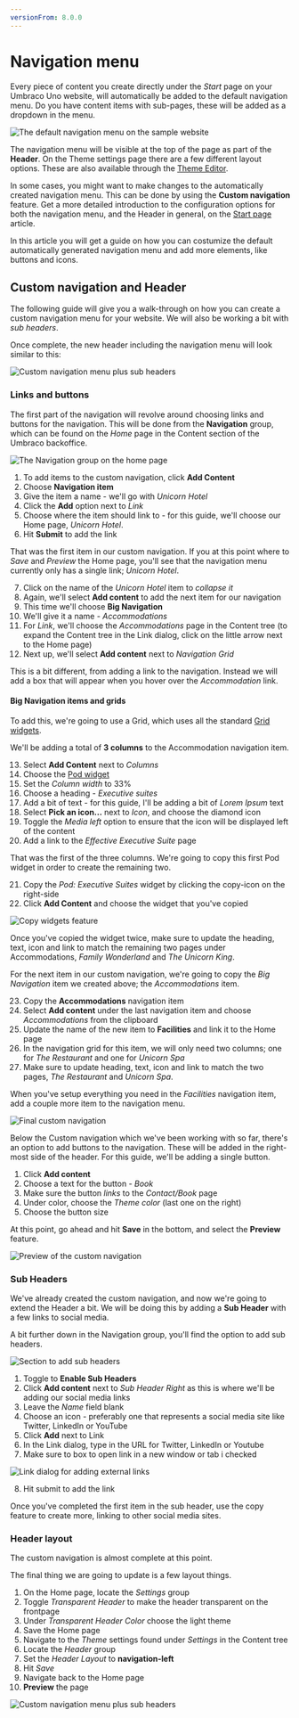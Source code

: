 ```yaml
---
versionFrom: 8.0.0
---
```


# Navigation menu

Every piece of content you create directly under the *Start* page on your Umbraco Uno website, will automatically be added to the default navigation menu. Do you have content items with sub-pages, these will be added as a dropdown in the menu.

![The default navigation menu on the sample website](images/default-navmenu-samplesite.png)

The navigation menu will be visible at the top of the page as part of the **Header**. On the Theme settings page there are a few different layout options. These are also available through the [Theme Editor](../../Getting-Started/Themes).

In some cases, you might want to make changes to the automatically created navigation menu. This can be done by using the **Custom navigation** feature. Get a more detailed introduction to the configuration options for both the navigation menu, and the Header in general, on the [Start page](../../Uno-pedia/Content-Types/Site-Start/#navigation) article.

In this article you will get a guide on how you can costumize the default automatically generated navigation menu and add more elements, like buttons and icons.

## Custom navigation and Header

The following guide will give you a walk-through on how you can create a custom navigation menu for your website. We will also be working a bit with *sub headers*.

Once complete, the new header including the navigation menu will look similar to this:

![Custom navigation menu plus sub headers](images/custom-navigation.png)

### Links and buttons

The first part of the navigation will revolve around choosing links and buttons for the navigation. This will be done from the **Navigation** group, which can be found on the *Home* page in the Content section of the Umbraco backoffice.

![The Navigation group on the home page](images/navigation-group.png)

1. To add items to the custom navigation, click **Add Content**
2. Choose **Navigation item**
3. Give the item a name - we'll go with *Unicorn Hotel*
4. Click the **Add** option next to *Link*
5. Choose where the item should link to - for this guide, we'll choose our Home page, *Unicorn Hotel*.
6. Hit **Submit** to add the link

That was the first item in our custom navigation. If you at this point where to *Save* and *Preview* the Home page, you'll see that the navigation menu currently only has a single link; *Unicorn Hotel*.

7. Click on the name of the *Unicorn Hotel* item to *collapse it*
8. Again, we'll select **Add content** to add the next item for our navigation
9. This time we'll choose **Big Navigation**
10. We'll give it a name - *Accommodations*
11. For *Link*, we'll choose the *Accommodations* page in the Content tree (to expand the Content tree in the Link dialog, click on the little arrow next to the Home page)
12. Next up, we'll select **Add content** next to *Navigation Grid*

This is a bit different, from adding a link to the navigation. Instead we will add a box that will appear when you hover over the *Accommodation* link.

#### Big Navigation items and grids

To add this, we're going to use a Grid, which uses all the standard [Grid widgets](../../Widgets/Grid).

We'll be adding a total of **3 columns** to the Accommodation navigation item.

13. Select **Add Content** next to *Columns*
14. Choose the [Pod widget](../../Widgets/Grid/Pod)
15. Set the *Column width* to 33%
16. Choose a heading - *Executive suites*
17. Add a bit of text - for this guide, I'll be adding a bit of *Lorem Ipsum* text
18. Select **Pick an icon...** next to *Icon*, and choose the diamond icon
19. Toggle the *Media left* option to ensure that the icon will be displayed left of the content
20. Add a link to the *Effective Executive Suite* page

That was the first of the three columns. We're going to copy this first Pod widget in order to create the remaining two.

21. Copy the *Pod: Executive Suites* widget by clicking the copy-icon on the right-side
22. Click **Add Content** and choose the widget that you've copied

![Copy widgets feature](images/copy-widgets.png)

Once you've copied the widget twice, make sure to update the heading, text, icon and link to match the remaining two pages under Accommodations, *Family Wonderland* and *The Unicorn King*.

For the next item in our custom navigation, we're going to copy the *Big Navigation* item we created above; the *Accommodations* item.

23. Copy the **Accommodations** navigation item
24. Select **Add content** under the last navigation item and choose *Accommodations* from the clipboard
25. Update the name of the new item to **Facilities** and link it to the Home page
26. In the navigation grid for this item, we will only need two columns; one for *The Restaurant* and one for *Unicorn Spa*
27. Make sure to update heading, text, icon and link to match the two pages, *The Restaurant* and *Unicorn Spa*.

When you've setup everything you need in the *Facilities* navigation item, add a couple more item to the navigation menu.

![Final custom navigation](images/final-custom-nav.png)

Below the Custom navigation which we've been working with so far, there's an option to add buttons to the navigation. These will be added in the right-most side of the header. For this guide, we'll be adding a single button.

1. Click **Add content**
2. Choose a text for the button - *Book*
3. Make sure the button *links* to the *Contact/Book* page
4. Under color, choose the *Theme color* (last one on the right)
5. Choose the button size

At this point, go ahead and hit **Save** in the bottom, and select the **Preview** feature.

![Preview of the custom navigation](images/customNav-Preview.png)

### Sub Headers

We've already created the custom navigation, and now we're going to extend the Header a bit. We will be doing this by adding a **Sub Header** with a few links to social media.

A bit further down in the Navigation group, you'll find the option to add sub headers.

![Section to add sub headers](images/add-subheaders.png)

1. Toggle to **Enable Sub Headers**
2. Click **Add content** next to *Sub Header Right* as this is where we'll be adding our social media links
3. Leave the *Name* field blank
4. Choose an icon - preferably one that represents a social media site like Twitter, LinkedIn or YouTube
5. Click **Add** next to Link
6. In the Link dialog, type in the URL for Twitter, LinkedIn or Youtube
7. Make sure to box to open link in a new window or tab i checked

![Link dialog for adding external links](images/link-dialog.png)

8. Hit submit to add the link

Once you've completed the first item in the sub header, use the copy feature to create more, linking to other social media sites.

### Header layout

The custom navigation is almost complete at this point. 

The final thing we are going to update is a few layout things.

1. On the Home page, locate the *Settings* group
2. Toggle *Transparent Header* to make the header transparent on the frontpage
3. Under *Transparent Header Color* choose the light theme
4. Save the Home page
5. Navigate to the *Theme* settings found under *Settings* in the Content tree
6. Locate the *Header* group
7. Set the *Header Layout* to **navigation-left**
8. Hit *Save*
9. Navigate back to the Home page
10. **Preview** the page

![Custom navigation menu plus sub headers](images/custom-navigation.png)
